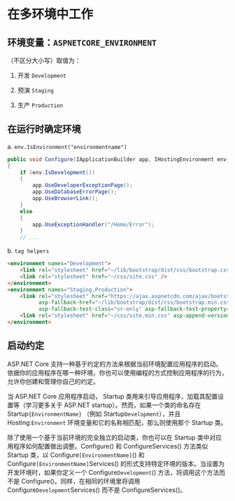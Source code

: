 # 在多环境中工作

## 环境变量：`ASPNETCORE_ENVIRONMENT`

（不区分大小写）取值为：

1. 开发 `Development`

1. 预演 `Staging`

1. 生产 `Production`

## 在运行时确定环境

a. `env.IsEnvironment("environmentname")`

```C#
public void Configure(IApplicationBuilder app, IHostingEnvironment env)
{
    if (env.IsDevelopment())
    {
        app.UseDeveloperExceptionPage();
        app.UseDatabaseErrorPage();
        app.UseBrowserLink();
    }
    else
    {
        app.UseExceptionHandler("/Home/Error");
    }
    // ...
```

b. `tag helpers`

```html
<environment names="Development">
    <link rel="stylesheet" href="~/lib/bootstrap/dist/css/bootstrap.css" />
    <link rel="stylesheet" href="~/css/site.css" />
</environment>
<environment names="Staging,Production">
    <link rel="stylesheet" href="https://ajax.aspnetcdn.com/ajax/bootstrap/3.3.6/css/bootstrap.min.css"
          asp-fallback-href="~/lib/bootstrap/dist/css/bootstrap.min.css"
          asp-fallback-test-class="sr-only" asp-fallback-test-property="position" asp-fallback-test-value="absolute" />
    <link rel="stylesheet" href="~/css/site.min.css" asp-append-version="true" />
</environment>
```

## 启动约定

ASP.NET Core 支持一种基于约定的方法来根据当前环境配置应用程序的启动。依据你的应用程序在哪一种环境，你也可以使用编程的方式控制应用程序的行为，允许你创建和管理你自己的约定。

当 ASP.NET Core 应用程序启动， Startup 类用来引导应用程序，加载其配置设置等（学习更多关于 ASP.NET startup）。然而，如果一个类的命名存在 Startup`{EnvironmentName}` （例如 Startup`Development`），并且 Hosting:`Environment` 环境变量和它的名称相匹配，那么则使用那个 Startup 类。

除了使用一个基于当前环境的完全独立的启动类，你也可以在 Startup 类中对应用程序如何配置做出调整。Configure() 和 ConfigureServices() 方法类似 Startup 类，以 Configure`[EnvironmentName]`() 和 Configure`[EnvironmentName]`Services() 的形式支持特定环境的版本。当设置为开发环境时，如果你定义一个 Configure`Development`() 方法，将调用这个方法而不是 Configure()。同样，在相同的环境里将调用 Configure`Development`Services() 而不是 ConfigureServices()。